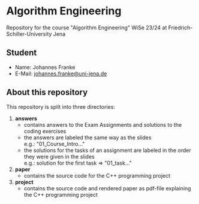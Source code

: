 # Algorithm Engineering
Repository for the course "Algorithm Engineering" WiSe 23/24 at Friedrich-Schiller-University Jena

## Student
- Name: Johannes Franke
- E-Mail: johannes.franke@uni-jena.de

## About this repository
This repository is split into three directories:
1. **answers**
    - contains answers to the Exam Assignments and solutions to the coding exercises
    - the answers are labeled the same way as the slides<br> 
      e.g.: "01_Course_Intro..."
    - the solutions for the tasks of an assignment are labeled in the order they were given in the slides<br>
      e.g.: solution for the first task => "01_task..."
2. **paper**
    - contains the source code for the C++ programming project
3. **project**
    - contains the source code and rendered paper as pdf-file explaining the C++ programming project
